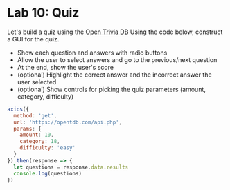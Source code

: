 

# Lab 10: Quiz

Let's build a quiz using the [Open Trivia DB](https://opentdb.com/) Using the code below, construct a GUI for the quiz.
- Show each question and answers with radio buttons
- Allow the user to select answers and go to the previous/next question
- At the end, show the user's score
- (optional) Highlight the correct answer and the incorrect answer the user selected
- (optional) Show controls for picking the quiz parameters (amount, category, difficulty)

```javascript
axios({
  method: 'get',
  url: 'https://opentdb.com/api.php',
  params: {
    amount: 10,
    category: 18,
    difficulty: 'easy'
  }
}).then(response => {
  let questions = response.data.results
  console.log(questions)
})
```
